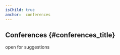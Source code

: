 ```yaml
---
isChild: true
anchor:  conferences
---
```


## Conferences {#conferences_title}

open for suggestions